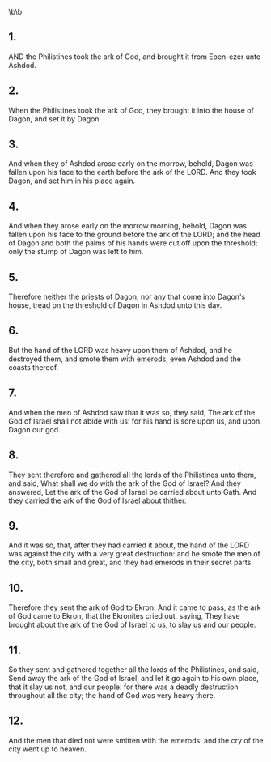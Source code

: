\b\b
## 1.
AND the Philistines took the ark of God, and brought it from Eben-ezer unto Ashdod.
## 2.
When the Philistines took the ark of God, they brought it into the house of Dagon, and set it by Dagon.
## 3.
And when they of Ashdod arose early on the morrow, behold, Dagon was fallen upon his face to the earth before the ark of the LORD.  And they took Dagon, and set him in his place again.
## 4.
And when they arose early on the morrow morning, behold, Dagon was fallen upon his face to the ground before the ark of the LORD; and the head of Dagon and both the palms of his hands were cut off upon the threshold; only the stump of Dagon was left to him.
## 5.
Therefore neither the priests of Dagon, nor any that come into Dagon's house, tread on the threshold of Dagon in Ashdod unto this day.
## 6.
But the hand of the LORD was heavy upon them of Ashdod, and he destroyed them, and smote them with emerods, even Ashdod and the coasts thereof.
## 7.
And when the men of Ashdod saw that it was so, they said, The ark of the God of Israel shall not abide with us: for his hand is sore upon us, and upon Dagon our god.
## 8.
They sent therefore and gathered all the lords of the Philistines unto them, and said, What shall we do with the ark of the God of Israel?  And they answered, Let the ark of the God of Israel be carried about unto Gath.  And they carried the ark of the God of Israel about thither.
## 9.
And it was so, that, after they had carried it about, the hand of the LORD was against the city with a very great destruction: and he smote the men of the city, both small and great, and they had emerods in their secret parts.
## 10.
Therefore they sent the ark of God to Ekron.  And it came to pass, as the ark of God came to Ekron, that the Ekronites cried out, saying, They have brought about the ark of the God of Israel to us, to slay us and our people.
## 11.
So they sent and gathered together all the lords of the Philistines, and said, Send away the ark of the God of Israel, and let it go again to his own place, that it slay us not, and our people: for there was a deadly destruction throughout all the city; the hand of God was very heavy there.
## 12.
And the men that died not were smitten with the emerods: and the cry of the city went up to heaven.
